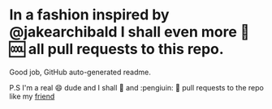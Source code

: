 # In a fashion inspired by @jakearchibald I shall even more :corn: :cool: all pull requests to this repo.

Good job, GitHub auto-generated readme.

P.S I'm a real :smile: dude and I shall :horse: and :pengiuin: :corn: pull requests to the repo like my [friend](https://github.com/jakearchibald/I-rudely-reject-pull-requests-to-this-repo)
